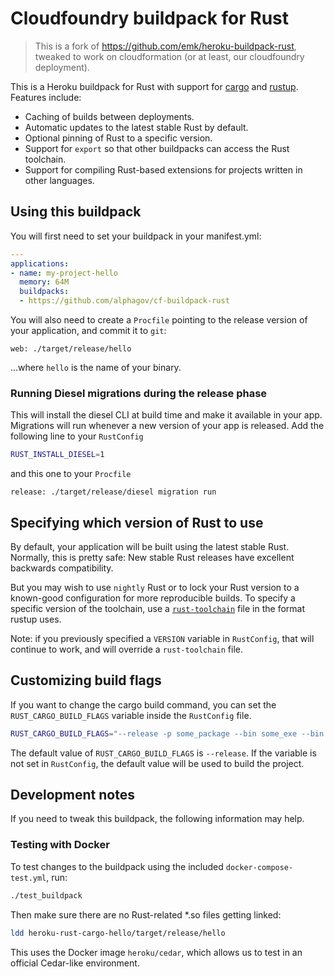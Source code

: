 # Cloudfoundry buildpack for Rust

> This is a fork of https://github.com/emk/heroku-buildpack-rust, tweaked to work on cloudformation (or at least, our cloudfoundry deployment). 

This is a Heroku buildpack for Rust with support for [cargo][] and [rustup][].  Features include:

- Caching of builds between deployments.
- Automatic updates to the latest stable Rust by default.
- Optional pinning of Rust to a specific version.
- Support for `export` so that other buildpacks can access the Rust toolchain.
- Support for compiling Rust-based extensions for projects written in other languages.

[cargo]: http://crates.io/
[rustup]: https://www.rustup.rs/

## Using this buildpack

You will first need to set your buildpack in your manifest.yml:

``` yaml
---
applications:
- name: my-project-hello
  memory: 64M
  buildpacks:
  - https://github.com/alphagov/cf-buildpack-rust
```

You will also need to create a `Procfile` pointing to the release version of your application, and commit it to `git`:

```Procfile
web: ./target/release/hello
```

...where `hello` is the name of your binary.

### Running Diesel migrations during the release phase

This will install the diesel CLI at build time and make it available in your app. Migrations will run whenever a new version of your app is released. Add the following line to your `RustConfig`

```sh
RUST_INSTALL_DIESEL=1
```

and this one to your `Procfile`

```Procfile
release: ./target/release/diesel migration run
```

## Specifying which version of Rust to use

By default, your application will be built using the latest stable Rust. Normally, this is pretty safe: New stable Rust releases have excellent backwards compatibility.

But you may wish to use `nightly` Rust or to lock your Rust version to a known-good configuration for more reproducible builds. To specify a specific version of the toolchain, use a [`rust-toolchain`](https://github.com/rust-lang-nursery/rustup.rs#the-toolchain-file) file in the format rustup uses.

Note: if you previously specified a `VERSION` variable in `RustConfig`, that will continue to work, and will override a `rust-toolchain` file.

## Customizing build flags

If you want to change the cargo build command, you can set the `RUST_CARGO_BUILD_FLAGS` variable inside the `RustConfig` file.

```sh
RUST_CARGO_BUILD_FLAGS="--release -p some_package --bin some_exe --bin some_bin_2"
```

The default value of `RUST_CARGO_BUILD_FLAGS` is `--release`.
If the variable is not set in `RustConfig`, the default value will be used to build the project.

## Development notes

If you need to tweak this buildpack, the following information may help.

### Testing with Docker

To test changes to the buildpack using the included `docker-compose-test.yml`, run:

```sh
./test_buildpack
```

Then make sure there are no Rust-related *.so files getting linked:

```sh
ldd heroku-rust-cargo-hello/target/release/hello
```

This uses the Docker image `heroku/cedar`, which allows us to test in an official Cedar-like environment.

